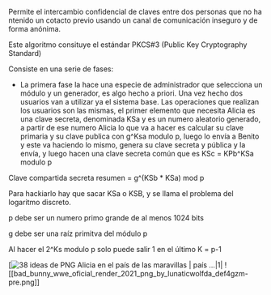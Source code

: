 Permite el intercambio confidencial de claves entre dos personas que no ha ntenido un cotacto previo usando un canal de comunicación inseguro y de forma anónima.

Este algoritmo consituye el estándar PKCS#3 (Public Key Cryptography Standard)

Consiste en una serie de fases:
* La primera fase la hace una especie de administrador que selecciona un módulo y un generador, es algo hecho a priori. Una vez hecho dos usuarios van a utilizar ya el sistema base. Las operaciones que realizan los usuarios son las mismas, el primer elemento que necesita Alicia es una clave secreta, denominada KSa y es un numero aleatorio generado, a partir de ese numero Alicia lo que va a hacer es calcular su clave primaria y su clave publica con g^Ksa modulo p, luego lo envía a Benito y este va haciendo lo mismo, genera su clave secreta y pública y la envía, y luego hacen una clave secreta común que es KSc = KPb^KSa modulo p

Clave compartida secreta resumen = g^(KSb * KSa) mod p

Para hackiarlo hay que sacar KSa o KSB, y se llama el problema del logaritmo discreto.

p debe ser un numero primo grande de al menos 1024 bits

g debe ser una raíz primitva del módulo p

Al hacer el 2^Ks modulo p solo puede salir 1 en el último K = p-1

[![38 ideas de PNG Alicia en el país de las maravillas | país ...|1|](https://i.pinimg.com/originals/85/52/1c/85521c5d6448c3c70aed41a8ce98b20c.png)
![[bad_bunny_wwe_oficial_render_2021_png_by_lunaticwolfda_def4gzm-pre.png]]